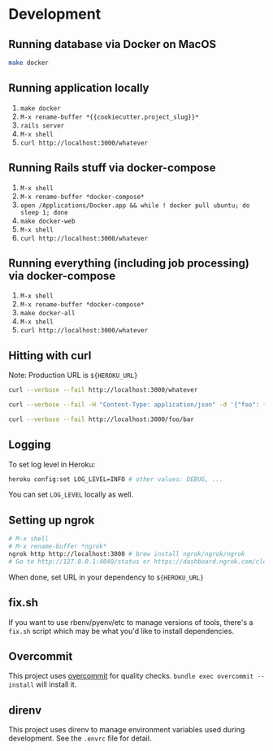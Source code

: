 # Development

## Running database via Docker on MacOS

```sh
make docker
```

## Running application locally

1. `make docker`
2. `M-x rename-buffer *{{cookiecutter.project_slug}}*`
3. `rails server`
4. `M-x shell`
5. `curl http://localhost:3000/whatever`

## Running Rails stuff via docker-compose

1. `M-x shell`
2. `M-x rename-buffer *docker-compose*`
3. `open /Applications/Docker.app && while ! docker pull ubuntu; do sleep 1; done`
4. `make docker-web`
5. `M-x shell`
6. `curl http://localhost:3000/whatever`

## Running everything (including job processing) via docker-compose

1. `M-x shell`
2. `M-x rename-buffer *docker-compose*`
3. `make docker-all`
4. `M-x shell`
5. `curl http://localhost:3000/whatever`

## Hitting with curl

Note: Production URL is `${HEROKU_URL}`

```sh
curl --verbose --fail http://localhost:3000/whatever
```

```sh
curl --verbose --fail -H "Content-Type: application/json" -d '{"foo": {"bar": 123}}' -X POST http://localhost:3000/whatever
```

```sh
curl --verbose --fail http://localhost:3000/foo/bar
```

## Logging

To set log level in Heroku:

```sh
heroku config:set LOG_LEVEL=INFO # other values: DEBUG, ...
```

You can set `LOG_LEVEL` locally as well.

## Setting up ngrok

```sh
# M-x shell
# M-x rename-buffer *ngrok*
ngrok http http://localhost:3000 # brew install ngrok/ngrok/ngrok
# Go to http://127.0.0.1:4040/status or https://dashboard.ngrok.com/cloud-edge/endpoints to get endpoints
```

When done, set URL in your dependency to `${HEROKU_URL}`

## fix.sh

If you want to use rbenv/pyenv/etc to manage versions of tools,
there's a `fix.sh` script which may be what you'd like to install
dependencies.

## Overcommit

This project uses [overcommit](https://github.com/sds/overcommit) for
quality checks.  `bundle exec overcommit --install` will install it.

## direnv

This project uses direnv to manage environment variables used during
development.  See the `.envrc` file for detail.
